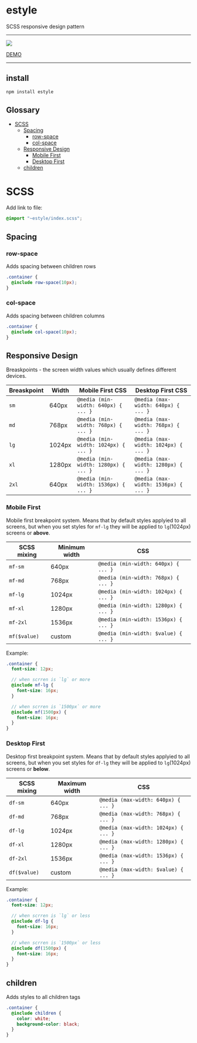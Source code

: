 # estyle

SCSS responsive design pattern

---

<a href="https://www.npmjs.com/package/estyle">
    <img src="https://nodei.co/npm/estyle.png?mini=true">
</a>

[DEMO](https://varp.com/responsive-design)

---

## install

```js
npm install estyle
```

## Glossary

- [SCSS](#SCSS)
  - [Spacing](#spasing)
    - [row-space](#row-space)
    - [col-space](#col-space)
  - [Responsive Design](#responsive-design)
    - [Mobile First](#mobile-first)
    - [Desktop First](#desktop-first)
  - [children](#children)

# SCSS

Add link to file:

```scss
@import "~estyle/index.scss";
```

## Spacing

### row-space

Adds spacing between children rows

```scss
.container {
  @include row-space(10px);
}
```

### col-space

Adds spacing between children columns

```scss
.container {
  @include col-space(10px);
}
```

## Responsive Design

Breaskpoints - the screen width values which usually defines different devices.

| Breaskpoint | Width  | Mobile First CSS                     | Desktop First CSS                    |
| ----------- | ------ | ------------------------------------ | ------------------------------------ |
| `sm`        | 640px  | `@media (min-width: 640px) { ... }`  | `@media (max-width: 640px) { ... }`  |
| `md`        | 768px  | `@media (min-width: 768px) { ... }`  | `@media (max-width: 768px) { ... }`  |
| `lg`        | 1024px | `@media (min-width: 1024px) { ... }` | `@media (max-width: 1024px) { ... }` |
| `xl`        | 1280px | `@media (min-width: 1280px) { ... }` | `@media (max-width: 1280px) { ... }` |
| `2xl`       | 640px  | `@media (min-width: 1536px) { ... }` | `@media (max-width: 1536px) { ... }` |

### Mobile First

Mobile first breakpoint system. Means that by default styles applyied to all screens, but when you set styles for `mf-lg` they will be applied to `lg`(1024px) screens or **above**.

| SCSS mixing  | Minimum width | CSS                                  |
| ------------ | ------------- | ------------------------------------ |
| `mf-sm`      | 640px         | `@media (min-width: 640px) { ... }`  |
| `mf-md`      | 768px         | `@media (min-width: 768px) { ... }`  |
| `mf-lg`      | 1024px        | `@media (min-width: 1024px) { ... }` |
| `mf-xl`      | 1280px        | `@media (min-width: 1280px) { ... }` |
| `mf-2xl`     | 1536px        | `@media (min-width: 1536px) { ... }` |
| `mf($value)` | custom        | `@media (min-width: $value) { ... }` |

Example:

```scss
.container {
  font-size: 12px;

  // when scrren is `lg` or more
  @include mf-lg {
    font-size: 16px;
  }

  // when scrren is `1500px` or more
  @include mf(1500px) {
    font-size: 16px;
  }
}
```

### Desktop First

Desktop first breakpoint system. Means that by default styles applyied to all screens, but when you set styles for `df-lg` they will be applied to `lg`(1024px) screens or **below**.

| SCSS mixing  | Maximum width | CSS                                  |
| ------------ | ------------- | ------------------------------------ |
| `df-sm`      | 640px         | `@media (max-width: 640px) { ... }`  |
| `df-md`      | 768px         | `@media (max-width: 768px) { ... }`  |
| `df-lg`      | 1024px        | `@media (max-width: 1024px) { ... }` |
| `df-xl`      | 1280px        | `@media (max-width: 1280px) { ... }` |
| `df-2xl`     | 1536px        | `@media (max-width: 1536px) { ... }` |
| `df($value)` | custom        | `@media (max-width: $value) { ... }` |

Example:

```scss
.container {
  font-size: 12px;

  // when scrren is `lg` or less
  @include df-lg {
    font-size: 16px;
  }

  // when scrren is `1500px` or less
  @include df(1500px) {
    font-size: 16px;
  }
}
```

## children

Adds styles to all children tags

```scss
.container {
  @include children {
    color: white;
    background-color: black;
  }
}
```
